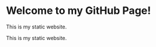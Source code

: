 <!-- index.html -->
<!DOCTYPE html>
<html lang="en">
<head>
  <meta charset="UTF-8">
  <title>My Website</title>
</head>
<body>
  <h1><!-- index.html -->
<!DOCTYPE html>
<html lang="en">
<head>
  <meta charset="UTF-8">
  <title>My Website</title>
</head>
<body>
  <h1>Welcome to my GitHub Page!</h1>
  <p>This is my static website.</p>
</body>
</html>
</h1>
  <p>This is my static website.</p>
</body>
</html>

